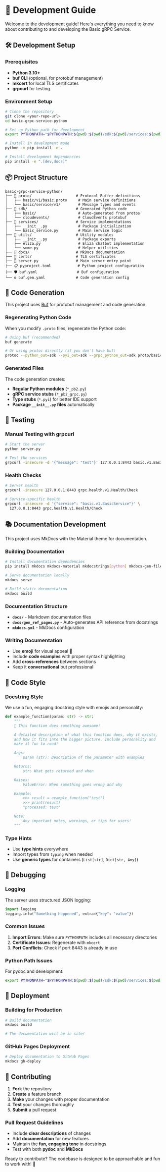 # 🔧 Development Guide

Welcome to the development guide! Here's everything you need to know about contributing to and developing the Basic gRPC Service.

## 🛠️ Development Setup

### Prerequisites

- **Python 3.10+**
- **buf CLI** (optional, for protobuf management)
- **mkcert** for local TLS certificates
- **grpcurl** for testing

### Environment Setup

```bash
# Clone the repository
git clone <your-repo-url>
cd basic-grpc-service-python

# Set up Python path for development
export PYTHONPATH="$PYTHONPATH:$(pwd):$(pwd)/sdk:$(pwd)/services:$(pwd)/utils"

# Install in development mode
python -m pip install -e .

# Install development dependencies
pip install -e ".[dev,docs]"
```

## 📦 Project Structure

```
basic-grpc-service-python/
├── 📁 proto/                    # Protocol Buffer definitions
│   ├── basic/v1/basic.proto     # Main service definitions
│   └── basic/service/v1/        # Message types and events
├── 📁 sdk/                      # Generated Python code
│   ├── basic/                   # Auto-generated from protos
│   └── cloudevents/             # CloudEvents protobuf
├── 📁 services/                 # Service implementations
│   ├── __init__.py              # Package initialization
│   └── basic_service.py         # Main service logic
├── 📁 utils/                    # Utility modules
│   ├── __init__.py              # Package exports
│   ├── eliza.py                 # Eliza chatbot implementation
│   └── some.py                  # Helper utilities
├── 📁 docs/                     # MkDocs documentation
├── 📁 certs/                    # TLS certificates
├── 🐍 server.py                 # Main server entry point
├── 📋 pyproject.toml            # Python project configuration
├── 🛡️ buf.yaml                  # Buf configuration
└── ⚙️ buf.gen.yaml              # Code generation config
```

## 🔄 Code Generation

This project uses [Buf](https://buf.build/) for protobuf management and code generation.

### Regenerating Python Code

When you modify `.proto` files, regenerate the Python code:

```bash
# Using buf (recommended)
buf generate

# Or using protoc directly (if you don't have buf)
protoc --python_out=sdk --pyi_out=sdk --grpc_python_out=sdk proto/basic/v1/*.proto
```

### Generated Files

The code generation creates:
- **Regular Python modules** (`*_pb2.py`)
- **gRPC service stubs** (`*_pb2_grpc.py`)
- **Type stubs** (`*.pyi`) for better IDE support
- **Package `__init__.py` files** automatically

## 🧪 Testing

### Manual Testing with grpcurl

```bash
# Start the server
python server.py

# Test the services
grpcurl -insecure -d '{"message": "test"}' 127.0.0.1:8443 basic.v1.BasicService/Hello
```

### Health Checks

```bash
# Server health
grpcurl -insecure 127.0.0.1:8443 grpc.health.v1.Health/Check

# Service-specific health
grpcurl -insecure -d '{"service": "basic.v1.BasicService"}' \
  127.0.0.1:8443 grpc.health.v1.Health/Check
```

## 📚 Documentation Development

This project uses MkDocs with the Material theme for documentation.

### Building Documentation

```bash
# Install documentation dependencies
pip install mkdocs mkdocs-material mkdocstrings[python] mkdocs-gen-files mkdocs-literate-nav mkdocs-section-index

# Serve documentation locally
mkdocs serve

# Build static documentation
mkdocs build
```

### Documentation Structure

- **`docs/`** - Markdown documentation files
- **`docs/gen_ref_pages.py`** - Auto-generates API reference from docstrings
- **`mkdocs.yml`** - MkDocs configuration

### Writing Documentation

- Use **emoji** for visual appeal 🎨
- Include **code examples** with proper syntax highlighting
- Add **cross-references** between sections
- Keep it **conversational** but professional

## 🎨 Code Style

### Docstring Style

We use a fun, engaging docstring style with emojis and personality:

```python
def example_function(param: str) -> str:
    """
    🎉 This function does something awesome!

    A detailed description of what this function does, why it exists,
    and how it fits into the bigger picture. Include personality and
    make it fun to read!

    Args:
        param (str): Description of the parameter with examples

    Returns:
        str: What gets returned and when

    Raises:
        ValueError: When something goes wrong and why

    Example:
        >>> result = example_function("test")
        >>> print(result)
        "processed: test"

    Note:
        Any important notes, warnings, or tips for users!
    """
```

### Type Hints

- Use **type hints** everywhere
- Import types from `typing` when needed
- Use **generic types** for containers (`List[str]`, `Dict[str, Any]`)

## 🐛 Debugging

### Logging

The server uses structured JSON logging:

```python
import logging
logging.info("Something happened", extra={"key": "value"})
```

### Common Issues

1. **Import Errors**: Make sure `PYTHONPATH` includes all necessary directories
2. **Certificate Issues**: Regenerate with `mkcert`
3. **Port Conflicts**: Check if port 8443 is already in use

### Python Path Issues

For pydoc and development:

```bash
export PYTHONPATH="$PYTHONPATH:$(pwd):$(pwd)/sdk:$(pwd)/services:$(pwd)/utils"
```

## 🚀 Deployment

### Building for Production

```bash
# Build documentation
mkdocs build

# The documentation will be in site/
```

### GitHub Pages Deployment

```bash
# Deploy documentation to GitHub Pages
mkdocs gh-deploy
```

## 🤝 Contributing

1. **Fork** the repository
2. **Create** a feature branch
3. **Make** your changes with proper documentation
4. **Test** your changes thoroughly
5. **Submit** a pull request

### Pull Request Guidelines

- Include **clear descriptions** of changes
- Add **documentation** for new features
- Maintain the **fun, engaging tone** in docstrings
- Test with both **pydoc** and **MkDocs**

Ready to contribute? The codebase is designed to be approachable and fun to work with! 🎉
